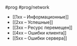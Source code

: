 #prog #prog/network 

- [[1xx – Информационные]]
- [[2xx – Успешные]]
- [[3xx – Ресурс перемещен]]
- [[4xx – Ошибки клиента]]
- [[5xx – Ошибки сервера]]